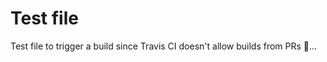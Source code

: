 # Test file

Test file to trigger a build since Travis CI doesn't allow builds from PRs :thinking:...